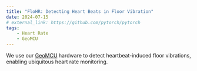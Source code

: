 ```yaml
---
title: "FloHR: Detecting Heart Beats in Floor Vibration"
date: 2024-07-15
# external_link: https://github.com/pytorch/pytorch
tags:
    - Heart Rate
    - GeoMCU
---
```


We use our [GeoMCU](/project/geomcu) hardware to detect heartbeat-induced floor vibrations, enabling ubiquitous heart rate monitoring.

<!--more-->
